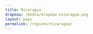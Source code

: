 ```yaml
---
title: Nicaragua
drapeau: /media/drapeau-nicaragua.png
layout: pays
permalink: /regions/nicaragua/
---
```

